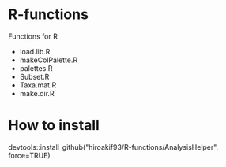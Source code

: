 # R-functions
Functions for R
- load.lib.R 
- makeColPalette.R
- palettes.R
- Subset.R
- Taxa.mat.R
- make.dir.R

# How to install
devtools::install_github("hiroakif93/R-functions/AnalysisHelper", force=TRUE)
